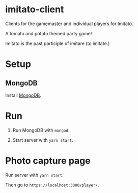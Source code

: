 # imitato-client
Clients for the gamemaster and individual players for Imitato.

A tomato and potato themed party game!

Imitato is the past participle of imitare (to imitate.)

# Setup

## MongoDB

Install [MongoDB](https://docs.mongodb.com/manual/tutorial/install-mongodb-on-os-x/#install-mongodb-community-edition-with-homebrew).

# Run

1. Run MongoDB with `mongod`.

2. Start server with `yarn start`.

# Photo capture page

Run server with `yarn start`.

Then go to `https://localhost:3000/player/`.
